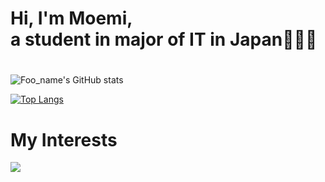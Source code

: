 # Hi, I'm Moemi, <br> a student in major of IT in Japan👩🏻‍💻
#
![Foo_name's GitHub stats](https://github-readme-stats.vercel.app/api?username=moemi0625&show_icons=true&theme=vue-dark)

[![Top Langs](https://github-readme-stats.vercel.app/api/top-langs/?username=moemi0625&layout=compact&theme=vue-dark)](https://github.com/anuraghazra/github-readme-stats)

# My Interests

<img src="https://skillicons.dev/icons?i=html,css,js,typescript,java,python,ruby,spring,firebase,react,vue,next,,mysql,postgresql" />
